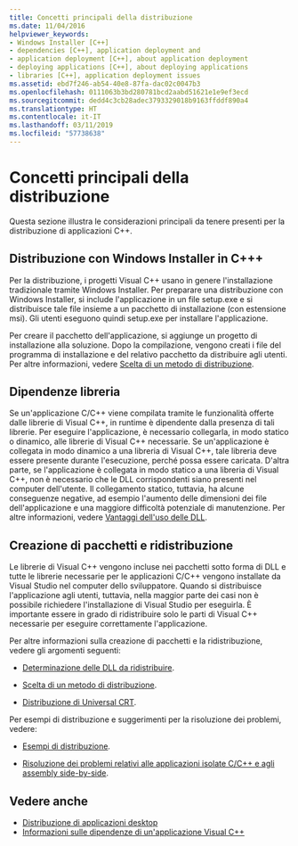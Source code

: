```yaml
---
title: Concetti principali della distribuzione
ms.date: 11/04/2016
helpviewer_keywords:
- Windows Installer [C++]
- dependencies [C++], application deployment and
- application deployment [C++], about application deployment
- deploying applications [C++], about deploying applications
- libraries [C++], application deployment issues
ms.assetid: ebd7f246-ab54-40e8-87fa-dac02c0047b3
ms.openlocfilehash: 0111063b3bd280781bcd2aabd51621e1e9ef3ecd
ms.sourcegitcommit: dedd4c3cb28adec3793329018b9163ffddf890a4
ms.translationtype: HT
ms.contentlocale: it-IT
ms.lasthandoff: 03/11/2019
ms.locfileid: "57738638"
---
```

# <a name="deployment-concepts"></a>Concetti principali della distribuzione

Questa sezione illustra le considerazioni principali da tenere presenti per la distribuzione di applicazioni C++.

## <a name="windows-installer-deployment-in-c"></a>Distribuzione con Windows Installer in C+++

Per la distribuzione, i progetti Visual C++ usano in genere l'installazione tradizionale tramite Windows Installer. Per preparare una distribuzione con Windows Installer, si include l'applicazione in un file setup.exe e si distribuisce tale file insieme a un pacchetto di installazione (con estensione msi). Gli utenti eseguono quindi setup.exe per installare l'applicazione.

Per creare il pacchetto dell'applicazione, si aggiunge un progetto di installazione alla soluzione. Dopo la compilazione, vengono creati i file del programma di installazione e del relativo pacchetto da distribuire agli utenti. Per altre informazioni, vedere [Scelta di un metodo di distribuzione](../ide/choosing-a-deployment-method.md).

## <a name="library-dependencies"></a>Dipendenze libreria

Se un'applicazione C/C++ viene compilata tramite le funzionalità offerte dalle librerie di Visual C++, in runtime è dipendente dalla presenza di tali librerie. Per eseguire l'applicazione, è necessario collegarla, in modo statico o dinamico, alle librerie di Visual C++ necessarie. Se un'applicazione è collegata in modo dinamico a una libreria di Visual C++, tale libreria deve essere presente durante l'esecuzione, perché possa essere caricata. D'altra parte, se l'applicazione è collegata in modo statico a una libreria di Visual C++, non è necessario che le DLL corrispondenti siano presenti nel computer dell'utente. Il collegamento statico, tuttavia, ha alcune conseguenze negative, ad esempio l'aumento delle dimensioni dei file dell'applicazione e una maggiore difficoltà potenziale di manutenzione. Per altre informazioni, vedere [Vantaggi dell'uso delle DLL](../build/dlls-in-visual-cpp.md#advantages-of-using-dlls).

## <a name="packaging-and-redistributing"></a>Creazione di pacchetti e ridistribuzione

Le librerie di Visual C++ vengono incluse nei pacchetti sotto forma di DLL e tutte le librerie necessarie per le applicazioni C/C++ vengono installate da Visual Studio nel computer dello sviluppatore. Quando si distribuisce l'applicazione agli utenti, tuttavia, nella maggior parte dei casi non è possibile richiedere l'installazione di Visual Studio per eseguirla. È importante essere in grado di ridistribuire solo le parti di Visual C++ necessarie per eseguire correttamente l'applicazione.

Per altre informazioni sulla creazione di pacchetti e la ridistribuzione, vedere gli argomenti seguenti:

- [Determinazione delle DLL da ridistribuire](../ide/determining-which-dlls-to-redistribute.md).

- [Scelta di un metodo di distribuzione](../ide/choosing-a-deployment-method.md).

- [Distribuzione di Universal CRT](universal-crt-deployment.md).

Per esempi di distribuzione e suggerimenti per la risoluzione dei problemi, vedere:

- [Esempi di distribuzione](../ide/deployment-examples.md).

- [Risoluzione dei problemi relativi alle applicazioni isolate C/C++ e agli assembly side-by-side](../build/troubleshooting-c-cpp-isolated-applications-and-side-by-side-assemblies.md).

## <a name="see-also"></a>Vedere anche

- [Distribuzione di applicazioni desktop](../ide/deploying-native-desktop-applications-visual-cpp.md)
- [Informazioni sulle dipendenze di un'applicazione Visual C++](../ide/understanding-the-dependencies-of-a-visual-cpp-application.md)
